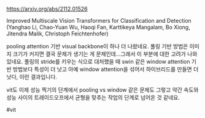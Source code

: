 https://arxiv.org/abs/2112.01526

Improved Multiscale Vision Transformers for Classification and Detection (Yanghao Li, Chao-Yuan Wu, Haoqi Fan, Karttikeya Mangalam, Bo Xiong, Jitendra Malik, Christoph Feichtenhofer)

pooling attention 기반 visual backbone이 하나 더 나왔네요. 풀링 기반 방법은 이미지 크기가 커지면 결국 문제가 생기는 게 문제인데...그래서 이 부분에 대한 고려가 나와있네요. 풀링의 stride를 키우는 식으로 대처했을 때 swin 같은 window attention 기반 방법보다 특성이 더 낫고 아예 window attention을 섞어서 하이브리드를 만들면 더 낫다, 이런 결과입니다.

vit도 이제 성능 찍기의 단계에서 pooling vs window 같은 문제도 그렇고 약간 속도와 성능 사이의 트레이드오프에서 균형을 맞추는 작업의 단계로 넘어온 것 같네요.

#vit